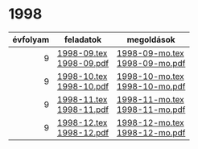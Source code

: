 # 1998

| évfolyam | feladatok | megoldások |
|---:|---|---|
| 9|[1998-09.tex](1998-09.tex) <br> [1998-09.pdf](1998-09.pdf) | [1998-09-mo.tex](1998-09-mo.tex) <br> [1998-09-mo.pdf](1998-09-mo.pdf)|
| 9|[1998-10.tex](1998-10.tex) <br> [1998-10.pdf](1998-10.pdf) | [1998-10-mo.tex](1998-10-mo.tex) <br> [1998-10-mo.pdf](1998-09-mo.pdf)|
| 9|[1998-11.tex](1998-11.tex) <br> [1998-11.pdf](1998-11.pdf) | [1998-11-mo.tex](1998-11-mo.tex) <br> [1998-11-mo.pdf](1998-09-mo.pdf)|
| 9|[1998-12.tex](1998-12.tex) <br> [1998-12.pdf](1998-12.pdf) | [1998-12-mo.tex](1998-12-mo.tex) <br> [1998-12-mo.pdf](1998-09-mo.pdf)|
